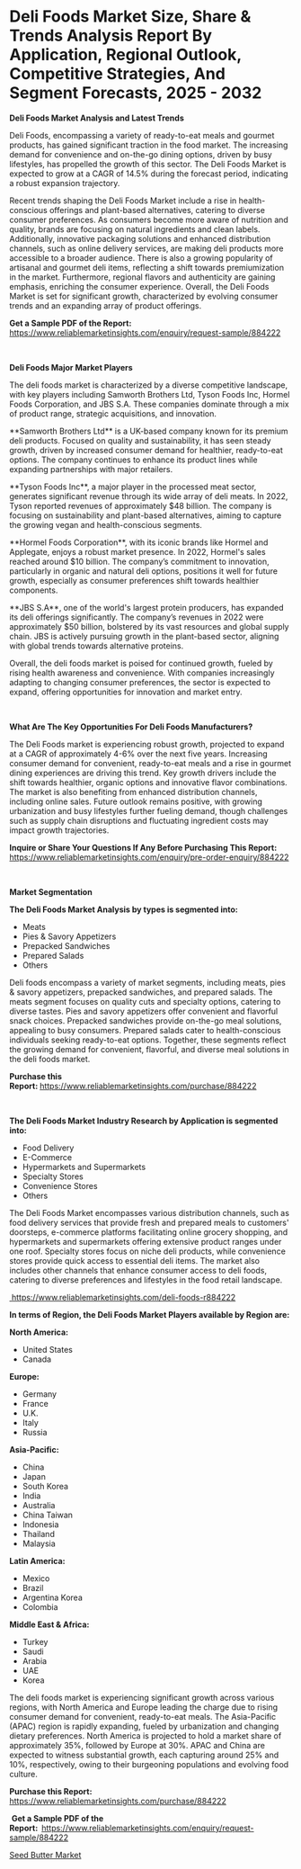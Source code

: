 <p><h1>Deli Foods Market Size, Share & Trends Analysis Report By Application, Regional Outlook, Competitive Strategies, And Segment Forecasts, 2025 - 2032</h1></p><p><strong>Deli Foods Market Analysis and Latest Trends</strong></p>
<p><p>Deli Foods, encompassing a variety of ready-to-eat meals and gourmet products, has gained significant traction in the food market. The increasing demand for convenience and on-the-go dining options, driven by busy lifestyles, has propelled the growth of this sector. The Deli Foods Market is expected to grow at a CAGR of 14.5% during the forecast period, indicating a robust expansion trajectory.</p><p>Recent trends shaping the Deli Foods Market include a rise in health-conscious offerings and plant-based alternatives, catering to diverse consumer preferences. As consumers become more aware of nutrition and quality, brands are focusing on natural ingredients and clean labels. Additionally, innovative packaging solutions and enhanced distribution channels, such as online delivery services, are making deli products more accessible to a broader audience. There is also a growing popularity of artisanal and gourmet deli items, reflecting a shift towards premiumization in the market. Furthermore, regional flavors and authenticity are gaining emphasis, enriching the consumer experience. Overall, the Deli Foods Market is set for significant growth, characterized by evolving consumer trends and an expanding array of product offerings.</p></p>
<p><strong>Get a Sample PDF of the Report:&nbsp;</strong> <a href="https://www.reliablemarketinsights.com/enquiry/request-sample/884222?utm_campaign=2443&utm_medium=2&utm_source=Github&utm_content=ia&utm_term=14022025&utm_id=deli-foods">https://www.reliablemarketinsights.com/enquiry/request-sample/884222</a></p>
<p>&nbsp;</p>
<p><strong>Deli Foods Major Market Players</strong></p>
<p><p>The deli foods market is characterized by a diverse competitive landscape, with key players including Samworth Brothers Ltd, Tyson Foods Inc, Hormel Foods Corporation, and JBS S.A. These companies dominate through a mix of product range, strategic acquisitions, and innovation.</p><p>**Samworth Brothers Ltd** is a UK-based company known for its premium deli products. Focused on quality and sustainability, it has seen steady growth, driven by increased consumer demand for healthier, ready-to-eat options. The company continues to enhance its product lines while expanding partnerships with major retailers.</p><p>**Tyson Foods Inc**, a major player in the processed meat sector, generates significant revenue through its wide array of deli meats. In 2022, Tyson reported revenues of approximately $48 billion. The company is focusing on sustainability and plant-based alternatives, aiming to capture the growing vegan and health-conscious segments.</p><p>**Hormel Foods Corporation**, with its iconic brands like Hormel and Applegate, enjoys a robust market presence. In 2022, Hormel's sales reached around $10 billion. The company’s commitment to innovation, particularly in organic and natural deli options, positions it well for future growth, especially as consumer preferences shift towards healthier components.</p><p>**JBS S.A**, one of the world's largest protein producers, has expanded its deli offerings significantly. The company’s revenues in 2022 were approximately $50 billion, bolstered by its vast resources and global supply chain. JBS is actively pursuing growth in the plant-based sector, aligning with global trends towards alternative proteins.</p><p>Overall, the deli foods market is poised for continued growth, fueled by rising health awareness and convenience. With companies increasingly adapting to changing consumer preferences, the sector is expected to expand, offering opportunities for innovation and market entry.</p></p>
<p>&nbsp;</p>
<p><strong>What Are The Key Opportunities For Deli Foods Manufacturers?</strong></p>
<p><p>The Deli Foods market is experiencing robust growth, projected to expand at a CAGR of approximately 4-6% over the next five years. Increasing consumer demand for convenient, ready-to-eat meals and a rise in gourmet dining experiences are driving this trend. Key growth drivers include the shift towards healthier, organic options and innovative flavor combinations. The market is also benefiting from enhanced distribution channels, including online sales. Future outlook remains positive, with growing urbanization and busy lifestyles further fueling demand, though challenges such as supply chain disruptions and fluctuating ingredient costs may impact growth trajectories.</p></p>
<p><strong>Inquire or Share Your Questions If Any Before Purchasing This Report:</strong> <a href="https://www.reliablemarketinsights.com/enquiry/pre-order-enquiry/884222?utm_campaign=2443&utm_medium=2&utm_source=Github&utm_content=ia&utm_term=14022025&utm_id=deli-foods">https://www.reliablemarketinsights.com/enquiry/pre-order-enquiry/884222</a></p>
<p>&nbsp;</p>
<p><strong>Market Segmentation</strong></p>
<p><strong>The Deli Foods Market Analysis by types is segmented into:</strong></p>
<p><ul><li>Meats</li><li>Pies & Savory Appetizers</li><li>Prepacked Sandwiches</li><li>Prepared Salads</li><li>Others</li></ul></p>
<p><p>Deli foods encompass a variety of market segments, including meats, pies & savory appetizers, prepacked sandwiches, and prepared salads. The meats segment focuses on quality cuts and specialty options, catering to diverse tastes. Pies and savory appetizers offer convenient and flavorful snack choices. Prepacked sandwiches provide on-the-go meal solutions, appealing to busy consumers. Prepared salads cater to health-conscious individuals seeking ready-to-eat options. Together, these segments reflect the growing demand for convenient, flavorful, and diverse meal solutions in the deli foods market.</p></p>
<p><strong>Purchase this Report:&nbsp;</strong><a href="https://www.reliablemarketinsights.com/purchase/884222?utm_campaign=2443&utm_medium=2&utm_source=Github&utm_content=ia&utm_term=14022025&utm_id=deli-foods">https://www.reliablemarketinsights.com/purchase/884222</a></p>
<p>&nbsp;</p>
<p><strong>The Deli Foods Market Industry Research by Application is segmented into:</strong></p>
<p><ul><li>Food Delivery</li><li>E-Commerce</li><li>Hypermarkets and Supermarkets</li><li>Specialty Stores</li><li>Convenience Stores</li><li>Others</li></ul></p>
<p><p>The Deli Foods Market encompasses various distribution channels, such as food delivery services that provide fresh and prepared meals to customers' doorsteps, e-commerce platforms facilitating online grocery shopping, and hypermarkets and supermarkets offering extensive product ranges under one roof. Specialty stores focus on niche deli products, while convenience stores provide quick access to essential deli items. The market also includes other channels that enhance consumer access to deli foods, catering to diverse preferences and lifestyles in the food retail landscape.</p></p>
<p><a href="https://www.reliablemarketinsights.com/deli-foods-r884222?utm_campaign=2443&utm_medium=2&utm_source=Github&utm_content=ia&utm_term=14022025&utm_id=deli-foods">&nbsp;https://www.reliablemarketinsights.com/deli-foods-r884222</a></p>
<p><strong>In terms of Region, the Deli Foods Market Players available by Region are:</strong></p>
<p>
    <p> <strong> North America: </strong>
        <ul>
            <li>United States</li>
            <li>Canada</li>
        </ul>
        </p> 
    <p> <strong> Europe: </strong>
        <ul>
            <li>Germany</li>
            <li>France</li>
            <li>U.K.</li>
            <li>Italy</li>
            <li>Russia</li>
        </ul>
        </p> 
    <p> <strong> Asia-Pacific: </strong>
        <ul>
            <li>China</li>
            <li>Japan</li>
            <li>South Korea</li>
            <li>India</li>
            <li>Australia</li>
            <li>China Taiwan</li>
            <li>Indonesia</li>
            <li>Thailand</li>
            <li>Malaysia</li>
        </ul>
        </p> 
    <p> <strong> Latin America: </strong>
        <ul>
            <li>Mexico</li>
            <li>Brazil</li>
            <li>Argentina Korea</li>
            <li>Colombia</li>
        </ul>
        </p> 
    <p> <strong> Middle East & Africa: </strong>
        <ul>
            <li>Turkey</li>
            <li>Saudi</li>
            <li>Arabia</li>
            <li>UAE</li>
            <li>Korea</li>
        </ul>
    </p>
    </p>
<p><p>The deli foods market is experiencing significant growth across various regions, with North America and Europe leading the charge due to rising consumer demand for convenient, ready-to-eat meals. The Asia-Pacific (APAC) region is rapidly expanding, fueled by urbanization and changing dietary preferences. North America is projected to hold a market share of approximately 35%, followed by Europe at 30%. APAC and China are expected to witness substantial growth, each capturing around 25% and 10%, respectively, owing to their burgeoning populations and evolving food culture.</p></p>
<p><strong>Purchase this Report: </strong><a href="https://www.reliablemarketinsights.com/purchase/884222?utm_campaign=2443&utm_medium=2&utm_source=Github&utm_content=ia&utm_term=14022025&utm_id=deli-foods">https://www.reliablemarketinsights.com/purchase/884222</a></p>
<p>&nbsp;<strong>Get a Sample PDF of the Report:&nbsp;&nbsp;</strong><a href="https://www.reliablemarketinsights.com/enquiry/request-sample/884222?utm_campaign=2443&utm_medium=2&utm_source=Github&utm_content=ia&utm_term=14022025&utm_id=deli-foods">https://www.reliablemarketinsights.com/enquiry/request-sample/884222</a></p>
<p><strong></strong></p>
<p><p><a href="https://github.com/toldenargelia86/Market-Research-Report-List-1/blob/main/seed-butter-market.md?utm_campaign=2443&utm_medium=2&utm_source=Github&utm_content=ia&utm_term=14022025&utm_id=deli-foods">Seed Butter Market</a></p></p>